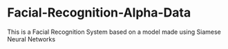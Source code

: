 # Facial-Recognition-Alpha-Data
This is a Facial Recognition System based on a model made using Siamese Neural Networks
